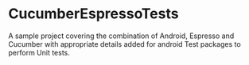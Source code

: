 # CucumberEspressoTests
A sample project covering the combination of Android, Espresso and Cucumber with appropriate details added for android Test packages to perform Unit tests.
